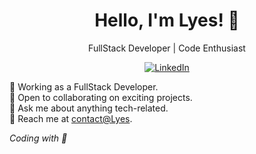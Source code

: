 <h1 align="center">Hello, I'm Lyes! 👋</h1>
<p align="center">
  FullStack Developer | Code Enthusiast
</p>

<p align="center">
  <a href="https://www.linkedin.com/in/lyes-djaout-210244229/"><img src="https://img.shields.io/badge/LinkedIn-Lyes%20Djaout-blue" alt="LinkedIn"></a>
</p>

💼 Working as a FullStack Developer.<br>
🚀 Open to collaborating on exciting projects.<br>
💬 Ask me about anything tech-related.<br>
📧 Reach me at [contact@Lyes](mailto:djaoutlyes24@gmail.com).<br>

<!-- Footer -->
<p align="left">
  <i>Coding with 💖</i>
</p>
